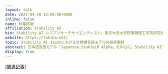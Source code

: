 ```yaml
---
layout: talk
date: 2023-09-20 12:00:00+0900
inline: false
name: 秋葉拓哉
affiliation: Stability AI
bio: Stability AI シニアリサーチサイエンティスト。東京大学大学院情報理工学系研究科で博士号を取得後、国立情報学研究所で特任助教、PFN機械学習基盤担当VPを経て、現職。Stability AI 入社後は複数の生成基盤モデル構築プロジェクトを手掛ける。共著書に『Kaggleに挑む深層学習プログラミングの極意』（講談社）などがある。
website: https://takiba.net/
topic: Stability AI Japanにおける大規模言語モデルの研究開発
abstract: 日本語言語モデル「Japanese StableLM Alpha」を中心に、Stability AIでの生成基盤モデルの開発について紹介します。モデルを作成する際の苦労、過程における各種の意思決定をどのように行ったか、学習したモデルの特徴、今課題だと思っていること、今後解明されることを期待しているトピックなどについて説明します。
display: true
---
```


[[関連記事]](https://ja.stability.ai/blog/japanese-stablelm-alpha)